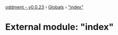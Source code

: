 [oddment - v0.0.23](../README.md) › [Globals](../globals.md) › ["index"](_index_.md)

# External module: "index"


